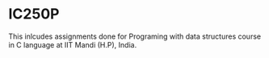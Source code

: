 # IC250P
This inlcudes assignments done for Programing with data structures course in C language at IIT Mandi (H.P), India.
